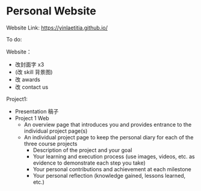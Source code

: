 # Personal Website

Website Link: https://yinlaetitia.github.io/


To do:

Website：
- 改封面字 x3
- (改 skill 背景图)
- 改 awards
- 改 contact us

Project1:
- Presentation 稿子
- Project 1 Web
  - An overview page that introduces you and provides entrance to the individual project page(s)
  - An individual project page to keep the personal diary for each of the three course projects
    - Description of the project and your goal
    - Your learning and execution process (use images, videos, etc. as evidence to demonstrate each step you take)
    - Your personal contributions and achievement at each milestone
    - Your personal reflection (knowledge gained, lessons learned, etc.)
